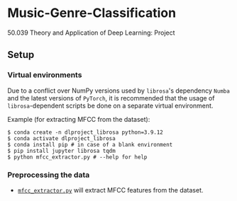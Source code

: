 # Music-Genre-Classification
50.039 Theory and Application of Deep Learning: Project

## Setup

### Virtual environments

Due to a conflict over NumPy versions used by `librosa`'s dependency
`Numba` and the latest versions of `PyTorch`, it is recommended that 
the usage of `librosa`-dependent scripts be done on a separate virtual 
environment.

Example (for extracting MFCC from the dataset):

	$ conda create -n dlproject_librosa python=3.9.12
  	$ conda activate dlproject_librosa
	$ conda install pip # in case of a blank environment
	$ pip install jupyter librosa tqdm
	$ python mfcc_extractor.py # --help for help

### Preprocessing the data

- [`mfcc_extractor.py`](./mfcc_extractor.py) will extract MFCC features from the dataset.
